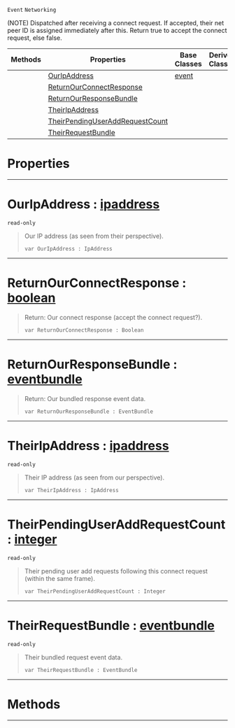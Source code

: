  `Event` `Networking`



(NOTE) Dispatched after receiving a connect request. If accepted, their net peer ID is assigned immediately after this. Return true to accept the connect request, else false.

|Methods|Properties|Base Classes|Derived Classes|
|---|---|---|---|
| |[ OurIpAddress](https://github.com/PlasmaEngine/PlasmaDocs/tree/master/docs/C%2B%2B/code_reference/class_reference/netpeerreceivedconnectrequest.markdown#ouripaddress-plasma-engine)|[event](https://github.com/PlasmaEngine/PlasmaDocs/tree/master/docs/C%2B%2B/code_reference/class_reference/event.markdown)| |
| |[ ReturnOurConnectResponse](https://github.com/PlasmaEngine/PlasmaDocs/tree/master/docs/C%2B%2B/code_reference/class_reference/netpeerreceivedconnectrequest.markdown#returnourconnectresponse)| | |
| |[ ReturnOurResponseBundle](https://github.com/PlasmaEngine/PlasmaDocs/tree/master/docs/C%2B%2B/code_reference/class_reference/netpeerreceivedconnectrequest.markdown#returnourresponsebundle)| | |
| |[ TheirIpAddress](https://github.com/PlasmaEngine/PlasmaDocs/tree/master/docs/C%2B%2B/code_reference/class_reference/netpeerreceivedconnectrequest.markdown#theiripaddress-plasma-engi)| | |
| |[ TheirPendingUserAddRequestCount](https://github.com/PlasmaEngine/PlasmaDocs/tree/master/docs/C%2B%2B/code_reference/class_reference/netpeerreceivedconnectrequest.markdown#theirpendinguseraddreque)| | |
| |[ TheirRequestBundle](https://github.com/PlasmaEngine/PlasmaDocs/tree/master/docs/C%2B%2B/code_reference/class_reference/netpeerreceivedconnectrequest.markdown#theirrequestbundle-plasma)| | |


 #  Properties


---  
 #  OurIpAddress : [ipaddress](https://github.com/PlasmaEngine/PlasmaDocs/tree/master/docs/C%2B%2B/code_reference/class_reference/ipaddress.markdown)

 `read-only`

> Our IP address (as seen from their perspective).
> ``` lang=cpp, name=Lightning
> var OurIpAddress : IpAddress


---  
 #  ReturnOurConnectResponse : [boolean](https://github.com/PlasmaEngine/PlasmaDocs/tree/master/docs/C%2B%2B/code_reference/lightning_base_types/boolean.markdown)

> Return: Our connect response (accept the connect request?).
> ``` lang=cpp, name=Lightning
> var ReturnOurConnectResponse : Boolean


---  
 #  ReturnOurResponseBundle : [eventbundle](https://github.com/PlasmaEngine/PlasmaDocs/tree/master/docs/C%2B%2B/code_reference/class_reference/eventbundle.markdown)

> Return: Our bundled response event data.
> ``` lang=cpp, name=Lightning
> var ReturnOurResponseBundle : EventBundle


---  
 #  TheirIpAddress : [ipaddress](https://github.com/PlasmaEngine/PlasmaDocs/tree/master/docs/C%2B%2B/code_reference/class_reference/ipaddress.markdown)

 `read-only`

> Their IP address (as seen from our perspective).
> ``` lang=cpp, name=Lightning
> var TheirIpAddress : IpAddress


---  
 #  TheirPendingUserAddRequestCount : [integer](https://github.com/PlasmaEngine/PlasmaDocs/tree/master/docs/C%2B%2B/code_reference/lightning_base_types/integer.markdown)

 `read-only`

> Their pending user add requests following this connect request (within the same frame).
> ``` lang=cpp, name=Lightning
> var TheirPendingUserAddRequestCount : Integer


---  
 #  TheirRequestBundle : [eventbundle](https://github.com/PlasmaEngine/PlasmaDocs/tree/master/docs/C%2B%2B/code_reference/class_reference/eventbundle.markdown)

 `read-only`

> Their bundled request event data.
> ``` lang=cpp, name=Lightning
> var TheirRequestBundle : EventBundle


---  
 #  Methods


---  
 

 